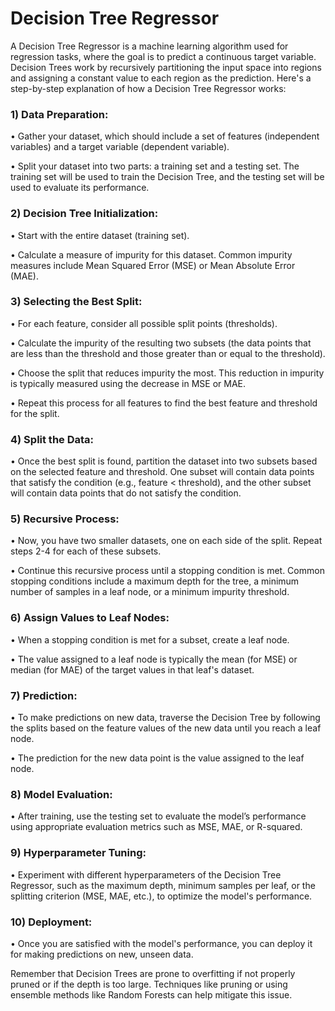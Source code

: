 # Decision Tree Regressor
A Decision Tree Regressor is a machine learning algorithm used for regression tasks, where the goal is to predict a continuous target variable. Decision Trees work by recursively partitioning the input space into regions and assigning a constant value to each region as the prediction. Here's a step-by-step explanation of how a Decision Tree Regressor works:

### 1) Data Preparation:

•	Gather your dataset, which should include a set of features (independent variables) and a target variable (dependent variable).

•	Split your dataset into two parts: a training set and a testing set. The training set will be used to train the Decision Tree, and the testing set will be used to evaluate its performance.


### 2) Decision Tree Initialization:

•	Start with the entire dataset (training set).

•	Calculate a measure of impurity for this dataset. Common impurity measures include Mean Squared Error (MSE) or Mean Absolute Error (MAE).


### 3) Selecting the Best Split:

•	For each feature, consider all possible split points (thresholds).

•	Calculate the impurity of the resulting two subsets (the data points that are less than the threshold and those greater than or equal to the threshold).


•	Choose the split that reduces impurity the most. This reduction in impurity is typically measured using the decrease in MSE or MAE.

•	Repeat this process for all features to find the best feature and threshold for the split.


### 4) Split the Data:

•	Once the best split is found, partition the dataset into two subsets based on the selected feature and threshold. One subset will contain data points that satisfy the condition (e.g., feature < threshold), and the other subset will contain data points that do not satisfy the condition.

### 5) Recursive Process:

•	Now, you have two smaller datasets, one on each side of the split. Repeat steps 2-4 for each of these subsets.

•	Continue this recursive process until a stopping condition is met. Common stopping conditions include a maximum depth for the tree, a minimum number of samples in a leaf node, or a minimum impurity threshold.


### 6) Assign Values to Leaf Nodes:

•	When a stopping condition is met for a subset, create a leaf node.

•	The value assigned to a leaf node is typically the mean (for MSE) or median (for MAE) of the target values in that leaf's dataset.


### 7) Prediction:

•	To make predictions on new data, traverse the Decision Tree by following the splits based on the feature values of the new data until you reach a leaf node.

•	The prediction for the new data point is the value assigned to the leaf node.

### 8) Model Evaluation:

•	After training, use the testing set to evaluate the model’s performance using appropriate evaluation metrics such as MSE, MAE, or R-squared.

### 9) Hyperparameter Tuning:

•	Experiment with different hyperparameters of the Decision Tree Regressor, such as the maximum depth, minimum samples per leaf, or the splitting criterion (MSE, MAE, etc.), to optimize the model's performance.

### 10) Deployment:

•	Once you are satisfied with the model's performance, you can deploy it for making predictions on new, unseen data.

Remember that Decision Trees are prone to overfitting if not properly pruned or if the depth is too large. Techniques like pruning or using ensemble methods like Random Forests can help mitigate this issue.
